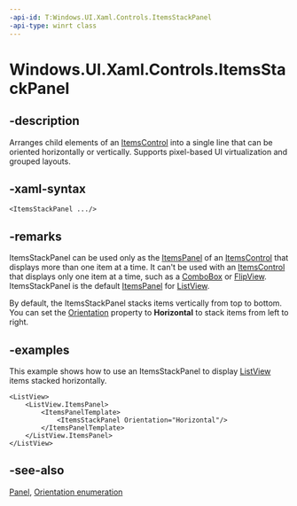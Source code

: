 ```yaml
---
-api-id: T:Windows.UI.Xaml.Controls.ItemsStackPanel
-api-type: winrt class
---
```


<!-- Class syntax.
public class ItemsStackPanel : Windows.UI.Xaml.Controls.Panel, Windows.UI.Xaml.Controls.IItemsStackPanel, Windows.UI.Xaml.Controls.IItemsStackPanel2
-->

# Windows.UI.Xaml.Controls.ItemsStackPanel

## -description
Arranges child elements of an [ItemsControl](itemscontrol.md) into a single line that can be oriented horizontally or vertically. Supports pixel-based UI virtualization and grouped layouts.



## -xaml-syntax
```xaml
<ItemsStackPanel .../>
```


## -remarks
ItemsStackPanel can be used only as the [ItemsPanel](itemscontrol_itemspanel.md) of an [ItemsControl](itemscontrol.md) that displays more than one item at a time. It can't be used with an [ItemsControl](itemscontrol.md) that displays only one item at a time, such as a [ComboBox](combobox.md) or [FlipView](flipview.md). ItemsStackPanel is the default [ItemsPanel](itemscontrol_itemspanel.md) for [ListView](listview.md).

By default, the ItemsStackPanel stacks items vertically from top to bottom. You can set the [Orientation](itemsstackpanel_orientation.md) property to **Horizontal** to stack items from left to right.

## -examples
This example shows how to use an ItemsStackPanel to display [ListView](listview.md) items stacked horizontally.

```xaml
<ListView>
    <ListView.ItemsPanel> 
        <ItemsPanelTemplate>
            <ItemsStackPanel Orientation="Horizontal"/>  
        </ItemsPanelTemplate> 
    </ListView.ItemsPanel> 
</ListView> 

```



## -see-also
[Panel](panel.md), [Orientation enumeration](orientation.md)
